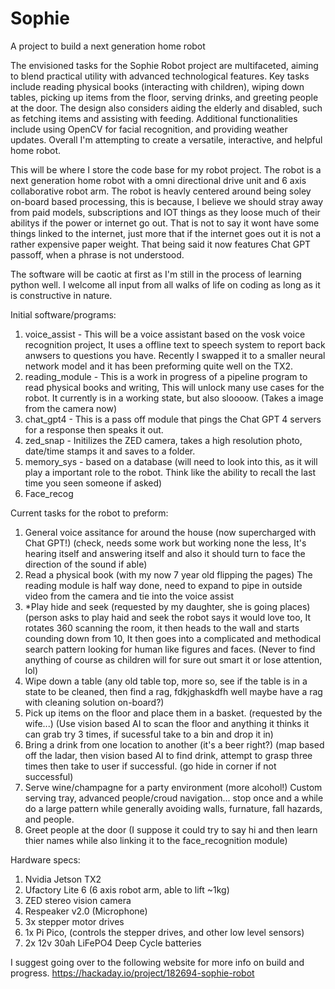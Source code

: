 # Sophie
A project to build a next generation home robot

The envisioned tasks for the Sophie Robot project are multifaceted, aiming to blend practical utility with advanced technological features. Key tasks include reading physical books (interacting with children), wiping down tables, picking up items from the floor, serving drinks, and greeting people at the door. The design also considers aiding the elderly and disabled, such as fetching items and assisting with feeding. Additional functionalities include using OpenCV for facial recognition, and providing weather updates. Overall I'm attempting to create a versatile, interactive, and helpful home robot.

This will be where I store the code base for my robot project. The robot is a next generation home robot with a omni directional drive unit and 6 axis collaborative robot arm. The robot is heavly centered around being soley on-board based processing, this is because, I believe we should stray away from paid models, subscriptions and IOT things as they loose much of their abilitys if the power or internet go out. That is not to say it wont have some things linked to the internet, just more that if the internet goes out it is not a rather expensive paper weight. That being said it now features Chat GPT passoff, when a phrase is not understood.

The software will be caotic at first as I'm still in the process of learning python well. I welcome all input from all walks of life on coding as long as it is constructive in nature.

Initial software/programs:
1. voice_assist - This will be a voice assistant based on the vosk voice recognition project, It uses a offline text to speech system to report back anwsers to questions you have. Recently I swapped it to a smaller neural network model and it has been preforming quite well on the TX2.
2. reading_module - This is a work in progress of a pipeline program to read physical books and writing, This will unlock many use cases for the robot. It currently is in a working state, but also sloooow. (Takes a image from the camera now)
3. chat_gpt4 - This is a pass off module that pings the Chat GPT 4 servers for a response then speaks it out.
4. zed_snap - Initilizes the ZED camera, takes a high resolution photo, date/time stamps it and saves to a folder. 
5. memory_sys - based on a database (will need to look into this, as it will play a important role to the robot. Think like the ability to recall the last time you seen someone if asked) 
6. Face_recog

Current tasks for the robot to preform:
1. General voice assitance for around the house (now supercharged with Chat GPT!) (check, needs some work but working none the less, It's hearing itself and answering itself and also it should turn to face the direction of the sound if able)
2. Read a physical book (with my now 7 year old flipping the pages) The reading module is half way done, need to expand to pipe in outside video from the camera and tie into the voice assist
3. *Play hide and seek (requested by my daughter, she is going places) (person asks to play haid and seek the robot says it would love too, It rotates 360 scanning the room, it then heads to the wall and starts counding down from 10, It then goes into a complicated and methodical search pattern looking for human like figures and faces. (Never to find anything of course as children will for sure out smart it or lose attention, lol)
4. Wipe down a table (any old table top, more so, see if the table is in a state to be cleaned, then find a rag, fdkjghaskdfh well maybe have a rag with cleaning solution on-board?)
5. Pick up items on the floor and place them in a basket. (requested by the wife...) (Use vision based AI to scan the floor and anything it thinks it can grab try 3 times, if sucessful take to a bin and drop it in)
6. Bring a drink from one location to another (it's a beer right?) (map based off the ladar, then vision based AI to find drink, attempt to grasp three times then take to user if successful. (go hide in corner if not successful) 
7. Serve wine/champagne for a party environment (more alcohol!) Custom serving tray, advanced people/croud navigation... stop once and a while do a large pattern while generally avoiding walls, furnature, fall hazards, and people. 
8. Greet people at the door (I suppose it could try to say hi and then learn thier names while also linking it to the face_recognition module)

Hardware specs:
1. Nvidia Jetson TX2
2. Ufactory Lite 6 (6 axis robot arm, able to lift ~1kg)
3. ZED stereo vision camera
4. Respeaker v2.0 (Microphone)
5. 3x stepper motor drives
6. 1x Pi Pico, (controls the stepper drives, and other low level sensors)
7. 2x 12v 30ah LiFePO4 Deep Cycle batteries 

I suggest going over to the following website for more info on build and progress. https://hackaday.io/project/182694-sophie-robot
